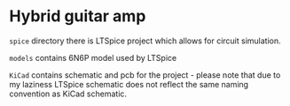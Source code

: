 Hybrid guitar amp
====

`spice` directory there is LTSpice project which allows for circuit simulation.

`models` contains 6N6P model used by LTSpice

`KiCad` contains schematic and pcb for the project - please note that due to my laziness LTSpice schematic does not reflect the same naming convention as KiCad schematic.
